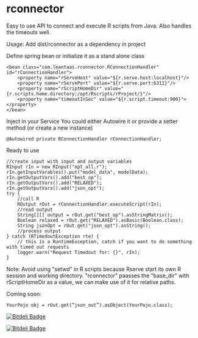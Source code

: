 # rconnector
Easy to use API to connect and execute R scripts from Java. Also handles the timeouts well.

Usage: Add dist/rconnector as a dependency in project

Define spring bean or initialize it as a stand alone class

    <bean class="com.leantaas.rconnector.RConnectionHandler" id="rConnectionHandler"> 
        <property name="rServeHost" value="${r.serve.host:localhost}"/>
        <property name="rServePort" value="${r.serve.port:6311}"/> 
        <property name="rScriptHomeDir" value="{r.scripts.home.directory:/opt/Rscripts/rProject/}"/>
        <property name="timeoutInSec" value="${r.script.timeout:900}"></property>
    </bean>

Inject in your Service You could either Autowire it or provide a setter method (or create a new instance)

    @Autowired private RConnectionHandler rConnectionHandler;

Ready to use

    //create input with input and output variables 
    RInput rIn = new RInput("opt_all.r"); 
    rIn.getInputVarables().put("model_data", modelData); 
    rIn.getOutputVars().add("best_op"); 
    rIn.getOutputVars().add("RELAXED"); 
    rIn.getOutputVars().add("json_opt"); 
    try {
        //call R       
        ROutput rOut = rConnectionHandler.executeScript(rIn);
        //read output       
        String[][] output = rOut.get("best_op").asStringMatrix();
        Boolean relaxed = rOut.get("RELAXED").asBasic(Boolean.class);
        String jsonOpt = rOut.get("json_opt").asString();
        //process output 
    } catch (RTimedoutException rte) {
        // this is a RuntimeException, catch if you want to do something with timed out requests
        logger.warn("Request Timedout for: {}", rIn);
    }

Note:
	Avoid using "setwd" in R scripts because Rserve start its own R session and working directory. "rconnector" paasses the "base_dir" with rScriptHomeDir as a value, we can make use of it for relative paths.
	 
Coming soon:

    YourPojo obj = rOut.get(“json_out”).asObject(YourPojo.class);


[![Bitdeli Badge](https://d2weczhvl823v0.cloudfront.net/rajendrag/rconnector/trend.png)](https://bitdeli.com/free "Bitdeli Badge")



[![Bitdeli Badge](https://d2weczhvl823v0.cloudfront.net/rajendrag/rconnector/trend.png)](https://bitdeli.com/free "Bitdeli Badge")

